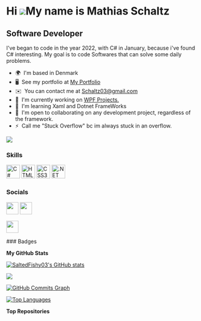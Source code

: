 Hi ![](https://user-images.githubusercontent.com/18350557/176309783-0785949b-9127-417c-8b55-ab5a4333674e.gif)My name is Mathias Schaltz
=======================================================================================================================================

Software Developer
------------------

I've began to code in the year 2022, with C# in January, because i've found C# interesting. My goal is to code Softwares that can solve some daily problems.

* 🌍  I'm based in Denmark
* 🖥️  See my portfolio at [My Portfolio](http://SaltedFishy03.github.io )
* ✉️  You can contact me at [Schaltz03@gmail.com](mailto:Schaltz03@gmail.com)
* 🚀  I'm currently working on [WPF Projects.](http://github.com/SaltedFishy03/WPF-Projects)
* 🧠  I'm learning Xaml and Dotnet FrameWorks
* 🤝  I'm open to collaborating on any development project, regardless of the framework.
* ⚡  Call me "Stuck Overflow" bc im always stuck in an overflow.

<a href="https://www.github.com/SaltedFishy03" target="_blank" rel="noreferrer"><img
src="https://img.shields.io/github/followers/SaltedFishy03?logo=github&style=for-the-badge&color=ef4444&labelColor=0f172a" /></a>

### Skills


<p align="left">
<a href="https://docs.microsoft.com/en-us/dotnet/csharp/" target="_blank" rel="noreferrer"><img src="https://raw.githubusercontent.com/danielcranney/readme-generator/main/public/icons/skills/csharp-colored.svg" width="36" height="36" alt="C#" /></a>
<a href="https://developer.mozilla.org/en-US/docs/Glossary/HTML5" target="_blank" rel="noreferrer"><img src="https://raw.githubusercontent.com/danielcranney/readme-generator/main/public/icons/skills/html5-colored.svg" width="36" height="36" alt="HTML5" /></a>
<a href="https://www.w3.org/TR/CSS/#css" target="_blank" rel="noreferrer"><img src="https://raw.githubusercontent.com/danielcranney/readme-generator/main/public/icons/skills/css3-colored.svg" width="36" height="36" alt="CSS3" /></a>
<a href="https://dotnet.microsoft.com/en-us/" target="_blank" rel="noreferrer"><img src="https://raw.githubusercontent.com/danielcranney/readme-generator/main/public/icons/skills/dot-net-colored.svg" width="36" height="36" alt=".NET" /></a>


</p>

### Socials

<p align="left"> 
  <a href="https://discord.com/users/SaltedFishy#9442" target="_blank" rel="noreferrer"><img src="https://raw.githubusercontent.com/danielcranney/readme-generator/main/public/icons/socials/discord.svg" width="32" height="32" /></a> 
  <a href="https://www.github.com/SaltedFishy03" target="_blank" rel="noreferrer"><img src="https://raw.githubusercontent.com/danielcranney/readme-generator/main/public/icons/socials/github.svg" width="32" height="32" /></a>

  <a href="https://www.linkedin.com/in/mathias-hansen-564172249/" target="_blank" rel="noreferrer"><img src="https://raw.githubusercontent.com/danielcranney/readme-generator/main/public/icons/socials/linkedin.svg" width="32" height="32" /></a>
  </p>
### Badges

<b>My GitHub Stats</b>

<a href="http://www.github.com/SaltedFishy03"><img src="https://github-readme-stats.vercel.app/api?username=SaltedFishy03&show_icons=true&hide=&count_private=true&title_color=6366f1&text_color=ffffff&icon_color=ef4444&bg_color=0f172a&hide_border=true&show_icons=true" alt="SaltedFishy03's GitHub stats" /></a>

<a href="http://www.github.com/SaltedFishy03"><img src="https://github-readme-streak-stats.herokuapp.com/?user=SaltedFishy03&stroke=ffffff&background=0f172a&ring=6366f1&fire=6366f1&currStreakNum=ffffff&currStreakLabel=6366f1&sideNums=ffffff&sideLabels=ffffff&dates=ffffff&hide_border=true" /></a>

<a href="http://www.github.com/SaltedFishy03"><img src="https://activity-graph.herokuapp.com/graph?username=SaltedFishy03&bg_color=0f172a&color=ffffff&line=ef4444&point=ffffff&area_color=0f172a&area=true&hide_border=true&custom_title=GitHub%20Commits%20Graph" alt="GitHub Commits Graph" /></a>

<a href="https://github.com/SaltedFishy03" align="left"><img src="https://github-readme-stats.vercel.app/api/top-langs/?username=SaltedFishy03&langs_count=10&title_color=6366f1&text_color=ffffff&icon_color=ef4444&bg_color=0f172a&hide_border=true&locale=en&custom_title=Top%20%Languages" alt="Top Languages" /></a>

<b>Top Repositories</b>

<div width="100%" align="center"></div><br /><br /><br /><br /><br /><br /><br />

